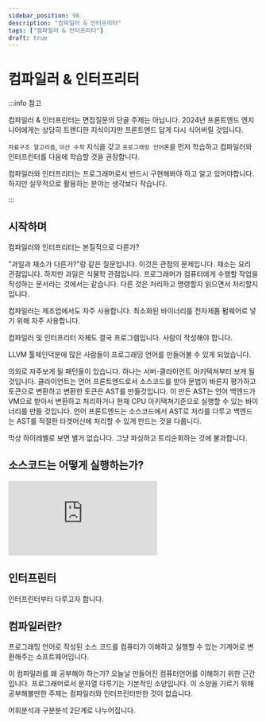 ```yaml
---
sidebar_position: 98
description: "컴파일러 & 인터프리터"
tags: ["컴파일러 & 인터프리터"]
draft: true
---
```


# 컴파일러 & 인터프리터

<!-- [밑바닥부터 만드는 컴파일러 in Go](https://www.yes24.com/Product/Goods/103099817) -->
<!-- [밑바닥부터 만드는 인터프리터 in Go](https://www.yes24.com/Product/Goods/103157156) -->
<!-- [Crafting Interpreters 로버트 나이스트롬의 인터프리터 in Java, C](https://www.yes24.com/Product/Goods/123859288) -->

:::info 참고

컴파일러 & 인터프린터는 면접질문의 단골 주제는 아닙니다. 2024년 프론트엔드 엔지니어에게는 상당히 트렌디한 지식이지만 프론트엔드 답게 다시 식어버릴 것입니다.

`자료구조 알고리즘`, `이산 수학` 지식을 갖고 `프로그래밍 언어론`을 먼저 학습하고 컴파일러와 인터프린터를 다음에 학습할 것을 권장합니다.

<!--어쎔블리 지식도 어느정도 필요할 것입니다.-->

컴파일러와 인터프리터는 프로그래머로서 반드시 구현해봐야 하고 알고 있어야합니다. 하지만 실무적으로 활용하는 분야는 생각보다 작습니다.

:::

## 시작하며

컴파일러와 인터프리터는 본질적으로 다른가?

"과일과 채소가 다른가?"랑 같은 질문입니다. 이것은 관점의 문제입니다. 채소는 요리 관점입니다. 하지만 과일은 식물학 관점입니다. 프로그래머가 컴퓨터에게 수행할 작업을 작성하는 문서라는 것에서는 같습니다. 다른 것은 처리하고 명령할지 읽으면서 처리할지 입니다.

컴파일러는 제조업에서도 자주 사용합니다. 최소화된 바이너리를 전자제품 펌웨어로 넣기 위해 자주 사용합니다.

컴파일러 및 인터프리터 자체도 결국 프로그램입니다. 사람이 작성해야 합니다.

LLVM 툴체인덕분에 많은 사람들이 프로그래밍 언어를 만들어볼 수 있게 되었습니다.

의외로 자주보게 될 패턴들이 있습니다. 하나는 서버-클라이언트 아키텍쳐부터 보게 될 것입니다. 클라이언트는 언어 프론트엔드로서 소스코드를 받아 문법이 바른지 평가하고 토큰으로 변환하고 변환한 토큰은 AST를 만들것입니다. 이 만든 AST는 언어 백엔드가 VM으로 받아서 변환하고 처리하거나 현재 CPU 아키택쳐기준으로 실행할 수 있는 바이너리를 만들 것입니다. 언어 프론트엔드는 소스코드에서 AST로 처리를 다루고 백엔드는 AST를 적절한 타겟머신에 처리할 수 있게 만드는 것을 다룹니다.

막상 하이레벨로 보면 별거 없습니다. 그냥 파싱하고 트리순회하는 것에 불과합니다.

## 소스코드는 어떻게 실행하는가?

<iframe className="codepen" src="https://www.youtube.com/embed/2y1IgW2T8bo" title="how does source become code?" frameBorder="0" allow="accelerometer; autoplay; clipboard-write; encrypted-media; gyroscope; picture-in-picture; web-share" allowFullScreen></iframe>

## 인터프린터

인터프린터부터 다루고자 합니다.

## 컴파일러란?

프로그래밍 언어로 작성된 소스 코드를 컴퓨터가 이해하고 실행할 수 있는 기계어로 변환해주는 소프트웨어입니다.

이 컴파일러를 왜 공부해야 하는가? 오늘날 만들어진 컴퓨터언어를 이해하기 위한 근간입니다. 프로그래머로서 문자열 다루기는 기본적인 소양입니다. 이 소양을 기르기 위해 공부해볼만한 주제는 컴파일러와 인터프린터만한 것이 없습니다.

어휘분석과 구분분석 2단계로 나누어집니다.
